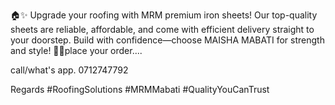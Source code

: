 🏠✨ Upgrade your roofing with MRM   premium  iron sheets! Our top-quality sheets are reliable, affordable, and come with efficient delivery straight to your doorstep. Build with confidence—choose MAISHA MABATI for strength and style! 💪🔨place your order....

call/what's app. 
 0712747792

Regards 
#RoofingSolutions #MRMMabati #QualityYouCanTrust
